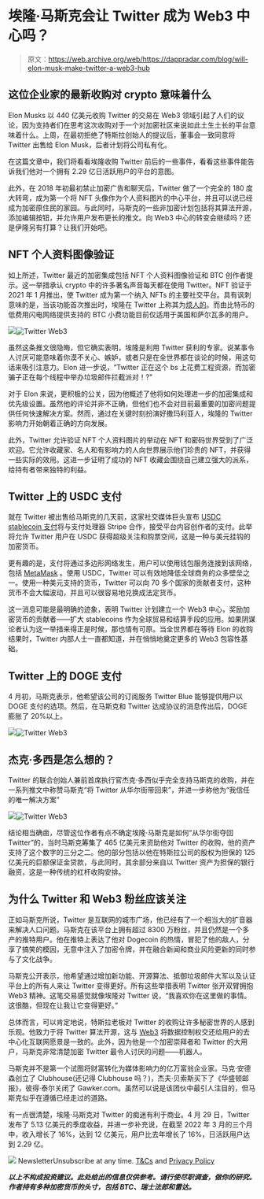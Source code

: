# 埃隆·马斯克会让 Twitter 成为 Web3 中心吗？

> 原文：<https://web.archive.org/web/https://dappradar.com/blog/will-elon-musk-make-twitter-a-web3-hub>

## 这位企业家的最新收购对 crypto 意味着什么

Elon Musks 以 440 亿美元收购 Twitter 的交易在 Web3 领域引起了人们的议论，因为支持者们在思考这次收购对于一个对加密社区来说如此土生土长的平台意味着什么。上周，在最初拒绝了特斯拉创始人的提议后，董事会一致同意将 Twitter 出售给 Elon Musk，后者计划将公司私有化。

在这篇文章中，我们将看看埃隆收购 Twitter 前后的一些事件，看看这些事件能告诉我们他对一个拥有 2.29 亿日活跃用户的平台的意图。

此外，在 2018 年初最初禁止加密广告和聊天后，Twitter 做了一个完全的 180 度大转弯，成为第一个将 NFT 头像作为个人资料图片的中心平台，并且可以说已经成为加密原住民的家园。与此同时，马斯克的一些非加密计划包括将其算法开源，添加编辑按钮，并允许用户发布更长的推文。向 Web3 中心的转变会继续吗？还是伊隆另有打算？让我们开始吧。

## NFT 个人资料图像验证

如上所述，Twitter 最近的加密集成包括 NFT 个人资料图像验证和 BTC 创作者提示。这一举措承认 crypto 中的许多著名声音每天都在使用 Twitter。NFT 验证于 2021 年 1 月推出，使 Twitter 成为第一个纳入 NFTs 的主要社交平台。具有讽刺意味的是，当该功能首次推出时，埃隆在 Twitter 上称其为[烦人的](https://web.archive.org/web/20221127143748/https://links.coinbase.com/u/click?_t=3aca56371967418192255878e9689713&_m=de2305c9c7d7489a81bc46d63b3cd4a9&_e=GcWNGCO_N8OhbaBN98CnhF5S-B4xJVgpdTGYy9ohwoTwYIHYxIwJ99Qezg8RHlZZq9Wcy_eYJNyVX1pNiJC_TgMz6gvm-VyeJSQLXFlLcA59ohqjzCmM0Nbf6HHSQQOAkYdA_QB56e5ZynoRPc8Z2S5_abN9WJQCfHvK-gWwb5fpbhoC3TMqdTInc86iuGjDn-z9MjXowBSQ-AKvCM_oiWJB2DdhwfV8WuxWPdblt2n2pGBqIbgntaqFTbAmXB070zzdPXUDL7IsasQYRDrPxz0nfIZ4afh0T345Vh26gDFjAckeDRKH0Yn7Pijxy7T-mwmjkEHwFJ_gUQsoVYI-JsmVn1jmajRxWJRAf8S-4Hc7tk64R4kCpoAyQSZnRKDkkYtDQHjdlnjZTUFSPSIumSKebeGx9kW0nGl8Zz4PO5vphs4CDMePWW2GwQcAigru1qjtJ2geRpeESKH7XY2DQw%3D%3D)。而由比特币的低费用闪电网络提供支持的 BTC 小费功能目前仅适用于美国和萨尔瓦多的用户。

![](img/69550d64eea8b58426366a0352e784de.png)![Twitter Web3](img/5422d09129aba7e140be7a9ad880784c.png)

虽然这条推文很隐晦，但它确实表明，埃隆是利用 Twitter 获利的专家。说某事令人讨厌可能意味着你漠不关心、嫉妒，或者只是在全世界都在谈论的时候，用这句话来吸引注意力。Elon 进一步说，“Twitter 正在这个 bs 上花费工程资源，而加密骗子正在每个线程中举办垃圾邮件拦截派对！?"

对于 Elon 来说，更积极的公关，因为他概述了他将如何处理进一步的加密集成和优先级设置。虽然他的评论并非不正确，但他们也不会对目前最重要的加密问题提供任何快速解决方案。然而，通过在关键时刻扮演好撒玛利亚人，埃隆的 Twitter 影响力开始朝着正确的方向发展。

此外，Twitter 允许验证 NFT 个人资料图片的举动在 NFT 和密码世界受到了广泛欢迎。它允许收藏家、名人和有影响力的人向世界展示他们珍贵的 NFT，并获得一些实际的效用。这进一步证明了成功的 NFT 收藏会围绕自己建立强大的派系，给持有者带来独特的利益。

## Twitter 上的 USDC 支付

就在 Twitter 被出售给马斯克的几天前，这家社交媒体巨头宣布 [USDC stablecoin 支付](/web/20221127143748/https://dappradar.com/blog/stablecoins-show-worth-as-uniswap-tvl-hits-ath-4-5b/)将与支付处理器 Stripe 合作，接受平台内容创作者的支付。此举将允许 Twitter 用户在 USDC 获得超级关注和购票空间，这是一种与美元挂钩的加密货币。

更有趣的是，支付将通过多边形网络发生，用户可以使用钱包服务连接到该网络，包括 [MetaMask](/web/20221127143748/https://dappradar.com/blog/metamask-mobile-gets-an-overhaul-and-applepay-fiat-on-ramp/) 。使用 USDC，Twitter 可以有效地降低全球商务的众多壁垒之一。使用一种美元支持的货币，Twitter 可以向 70 多个国家的贡献者支付，这种货币不会大幅波动，并且可以很容易地兑换成法定货币。

这一消息可能是最明确的迹象，表明 Twitter 计划建立一个 Web3 中心，奖励加密货币的贡献者——扩大 stablecoins 作为全球贸易和结算手段的应用。如果阴谋论者认为这一举措来得正是时候，那也情有可原。当全世界都在等待 Elon 的收购结果时，Twitter 内部人士一直都知道，并在悄悄地奠定更多的 Web3 包容性基础。

## Twitter 上的 DOGE 支付

4 月初，马斯克表示，他希望该公司的订阅服务 Twitter Blue 能够提供用户以 DOGE 支付的选项。然后，在马斯克和 Twitter 达成协议的消息传出后，DOGE 膨胀了 20%以上。

![](img/fe0f22e680311f2b9218e163d012b71e.png)![Twitter Web3](img/672c4c2746596ebe370adf3c1f918c06.png)

## 杰克·多西是怎么想的？

Twitter 的联合创始人兼前首席执行官杰克·多西似乎完全支持马斯克的收购，并在一系列推文中称赞马斯克“将 Twitter 从华尔街带回来”，并进一步称他为“我信任的唯一解决方案”

![](img/f2d4f2d884c91c3439aadcdf4aece973.png)![Twitter Web3](img/ab7c3122087d947a3ad32433c8c0cc56.png)

结论相当确凿，尽管这位作者有点不确定埃隆·马斯克是如何“从华尔街夺回 Twitter”的，当时马斯克筹集了 465 亿美元来资助他对 Twitter 的收购，他的资产支持了这个数字的三分之二。他的部分包括以他在特斯拉公司的股权为担保的 125 亿美元的巨额保证金贷款，与此同时，其余部分来自以 Twitter 资产为担保的银行融资，这是一种传统的杠杆收购安排。

## 为什么 Twitter 和 Web3 粉丝应该关注

正如马斯克所说，Twitter 是互联网的城市广场，他已经有了一个相当大的扩音器来解决人口问题。马斯克在该平台上拥有超过 8300 万粉丝，并且仍然是一个多产的推特用户。他在推特上表达了他对 Dogecoin 的热情，冒犯了他的敌人，分享了搞笑的模因，无意中注入了加密令牌，并在融合新闻和商业风险更新的同时参与了文化战争。

马斯克公开表示，他希望通过增加新功能、开源算法、抵御垃圾邮件大军以及认证平台上的所有人来让 Twitter 变得更好。所有这些举措表明 Twitter 张开双臂拥抱 Web3 精神。这笔交易感觉就像埃隆对 Twitter 说，“我喜欢你在这里做的事情。这很酷，但现在让我让它变得更好。”

总体而言，可以肯定地说，特斯拉老板对 Twitter 的收购让许多秘密世界的人感到乐观。他致力于将 Twitter 算法开源，这与 [Web3](https://web.archive.org/web/20221127143748/https://links.coinbase.com/u/click?_t=3aca56371967418192255878e9689713&_m=de2305c9c7d7489a81bc46d63b3cd4a9&_e=GcWNGCO_N8OhbaBN98CnhGZ8CnRdYLlwROH7EnK581YKG7MejcVnZW1qhKb-BLyqridOZ0lhv_EVksa7GQBcrxbSOaZidbfAfVuhBtMA-a1wo6tQiGYIG4zbhdjsdz47hSck5PZmByBUKveth3zt-oOjUMrlY_fuwbUgbjKIHxxS-1GbIYjd0BigVl_azvmMTemMC6ukltTIvnk3a8UFvrBh7uJYN6KRGTl9uUicHmg5_9JIhbnr-8Xl6t3Li3xbRht4k516iibZPNj7UYG8nWdFx2iYjS1DatZsC03TqUX6kIpgyzA5q-5qeWJwiqdrzZgZ1RG_4PaTbNGHD0qpfDn6NKBKYprwmn-pkKaXJQ2ICouItyfjtZDGLUcuWKYClXIAR-n2N6sJXM86CkYVai1m6EUw1kjd9TUv3Sd2zWxQFfDGjsdrKzyi7c-YuMvb) 将数据控制权交还给用户的去中心化互联网愿景是一致的。此外，因为他是一个加密崇拜者和 Twitter 的大用户，马斯克非常清楚加密 Twitter 最令人讨厌的问题——机器人。

马斯克并不是第一个试图将财富转化为媒体影响力的亿万富翁企业家。马克·安德森创立了 Clubhouse(还记得 Clubhouse 吗？)，杰夫·贝索斯买下了《华盛顿邮报》，彼得·泰尔关闭了 Gawker.com。虽然可以说是该团伙中最引人注目的，但马斯克似乎在遵循已经走过的道路。

有一点很清楚，埃隆·马斯克对 Twitter 的痴迷有利于商业。4 月 29 日，Twitter 发布了 5.13 亿美元的季度收益，并进一步补充说，在截至 2022 年 3 月的三个月中，收入增长了 16%，达到 12 亿美元，用户比去年增长了 16%，日活跃用户达到 2.29 亿。

![](img/6d5a4a2d609c56e1a5771717e54ba759.png) NewsletterUnsubscribe at any time. [T&Cs](https://web.archive.org/web/20221127143748/https://dappradar.com/terms) and [Privacy Policy](https://web.archive.org/web/20221127143748/https://dappradar.com/privacy-policy)

***以上不构成投资建议。此处给出的信息仅供参考。请行使尽职调查，做你的研究。作者持有多种加密货币的头寸，包括 BTC、瑞士法郎和雷达。***